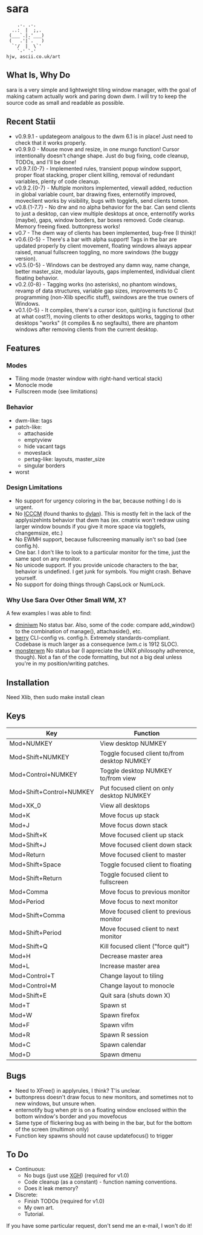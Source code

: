 sara
=====

        .-. .-.
      ..:  |  ;,.
     (___`.|.'___)
     (   .'|`.   )
      `'/  |  \`'
        `-' `-'                                                                    hjw, ascii.co.uk/art 
What Is, Why Do
-------
sara is a very simple and lightweight tiling window manager, with the goal of making catwm actually work and paring down dwm. I will try to keep the source code as small and readable as possible.

Recent Statii
------
 * v0.9.9.1	- updategeom analgous to the dwm 6.1 is in place! Just need to check that it works properly.
 * v0.9.9.0	- Mouse move and resize, in one mungo function! Cursor intentionally doesn't change shape. Just do bug fixing, code cleanup, TODOs, and I'll be done!
 * v0.9.7.{0-7}	- Implemented rules, transient popup window support, proper float stacking, proper client killing, removal of redundant variables, plenty of code cleanup.
 * v0.9.2.{0-7} - Multiple monitors implemented, viewall added, reduction in global variable count, bar drawing fixes, enternotify improved, moveclient works by visibility, bugs with togglefs, send clients tomon.
 * v0.8.{1-7.7} - No drw and no alpha behavior for the bar. Can send clients to just a desktop, can view multiple desktops at once, enternotify works (maybe), gaps, window borders, bar boxes removed. Code cleanup. Memory freeing fixed. buttonpress works!
 * v0.7		- The dwm way of clients has been implemented, bug-free (I think)!
 * v0.6.{0-5}	- There's a bar with alpha support! Tags in the bar are updated properly by client movement, floating windows always appear raised, manual fullscreen toggling, no more swindows (the buggy version).
 * v0.5.{0-5}	- Windows can be destroyed any damn way, name change, better master_size, modular layouts, gaps implemented, individual client floating behavior.
 * v0.2.{0-8}	- Tagging works (no asterisks), no phantom windows, revamp of data structures, variable gap sizes, improvements to C programming (non-Xlib specific stuff), swindows are the true owners of Windows.
 * v0.1.{0-5}	- It compiles, there's a cursor icon, quit()ing is functional (but at what cost?), moving clients to other desktops works, tagging to other desktops "works" (it compiles & no segfaults), there are phantom windows after removing clients from the current desktop.

Features
-----

### Modes

* Tiling mode (master window with right-hand vertical stack)
* Monocle mode
* Fullscreen mode (see limitations)

### Behavior

* dwm-like: tags
* patch-like:
	* attachaside
	* emptyview
	* hide vacant tags
	* movestack
	* pertag-like: layouts, master_size
	* singular borders
* worst

### Design Limitations

* No support for urgency coloring in the bar, because nothing I do is urgent.
* No [ICCCM](https://web.archive.org/web/20190617214524/https://raw.githubusercontent.com/kfish/xsel/1a1c5edf0dc129055f7764c666da2dd468df6016/rant.txt) (found thanks to [dylan](https://github.com/dylanaraps/sowm)). This is mostly felt in the lack of the applysizehints behavior that dwm has (ex. cmatrix won't redraw using larger window bounds if you give it more space via togglefs, changemsize, etc.)
* No EWMH support, because fullscreening manually isn't so bad (see config.h).
* One bar. I don't like to look to a particular monitor for the time, just the same spot on any monitor.
* No unicode support. If you provide unicode characters to the bar, behavior is undefined. I get junk for symbols. You might crash. Behave yourself.
* No support for doing things through CapsLock or NumLock.

### Why Use Sara Over Other Small WM, X?

A few examples I was able to find:

* [dminiwm](https://github.com/moetunes/dminiwm) No status bar. Also, some of the code: compare add\_window() to the combination of manage(), attachaside(), etc.
* [berry](https://github.com/JLErvin/berry) CLI-config vs. config.h. Extremely standards-compliant. Codebase is much larger as a consequence (wm.c is 1912 SLOC).
* [monsterwm](https://github.com/c00kiemon5ter/monsterwm) No status bar (I appreciate the UNIX philosophy adherence, though). Not a fan of the code formatting, but not a big deal unless you're in my position/writing patches.

Installation
------------
Need Xlib, then sudo make install clean

Keys
------------

| Key				| Function 						|
| -----------------------------	| -----------------------------------------------------	|
| Mod+NUMKEY			| View desktop NUMKEY					|
| Mod+Shift+NUMKEY		| Toggle focused client to/from desktop NUMKEY		|
| Mod+Control+NUMKEY		| Toggle desktop NUMKEY to/from view			|
| Mod+Shift+Control+NUMKEY	| Put focused client on only desktop NUMKEY		|
| Mod+XK\_0			| View all desktops					|
| Mod+K				| Move focus up stack					|
| Mod+J				| Move focus down stack					|
| Mod+Shift+K			| Move focused client up stack				|
| Mod+Shift+J			| Move focused client down stack			|
| Mod+Return			| Move focused client to master				|
| Mod+Shift+Space		| Toggle focused client to floating			|
| Mod+Shift+Return		| Toggle focused client to fullscreen			|
| Mod+Comma			| Move focus to previous monitor			|
| Mod+Period			| Move focus to next monitor				|
| Mod+Shift+Comma		| Move focused client to previous monitor		|
| Mod+Shift+Period		| Move focused client to next monitor			|
| Mod+Shift+Q			| Kill focused client ("force quit")			|
| Mod+H				| Decrease master area					|
| Mod+L				| Increase master area					|
| Mod+Control+T			| Change layout to tiling				|
| Mod+Control+M			| Change layout to monocle				|
| Mod+Shift+E			| Quit sara (shuts down X)				|
| Mod+T				| Spawn st						|
| Mod+W				| Spawn firefox						|
| Mod+F				| Spawn vifm						|
| Mod+R				| Spawn R session					|
| Mod+C				| Spawn calendar					|
| Mod+D				| Spawn dmenu						|

Bugs
----
 * Need to XFree() in applyrules, I think? T'is unclear.
 * buttonpress doesn't draw focus to new monitors, and sometimes not to new windows, but unsure when.
 * enternotify bug when ptr is on a floating window enclosed within the bottom window's border and you movefocus
 * Same type of flickering bug as with being in the bar, but for the bottom of the screen (multimon only)
 * Function key spawns should not cause updatefocus() to trigger

To Do
----
 * Continuous:
   * No bugs (just use [XGH](https://gist.github.com/banaslee/4147370)) (required for v1.0)
   * Code cleanup (as a constant) - function naming conventions.
   * Does it leak memory?
 * Discrete:
   * Finish TODOs (required for v1.0)
   * My own art.
   * Tutorial.

If you have some particular request, don't send me an e-mail, I won't do it!
